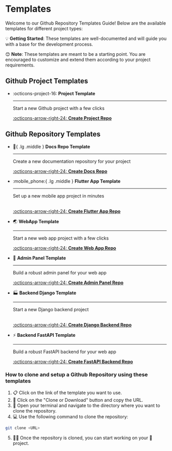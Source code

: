 # Templates

Welcome to our Github Repository Templates Guide! Below are the available templates for different project types:

💡 **Getting Started**: These templates are well-documented and will guide you with a base for the development process.

😊 **Note**: These templates are meant to be a starting point. You are encouraged to customize and extend them according to your project requirements.

## Github Project Templates

<div class="grid cards" markdown>

- :octicons-project-16: __Project Template__

    ---

    Start a new Github project with a few clicks

    [:octicons-arrow-right-24: **Create Project Repo**](https://github.com/SerendipityOrg/Project-Template)

</div>

## Github Repository Templates

<div class="grid cards" markdown>


- :book:{ .lg .middle } __Docs Repo Template__

    ---

    Create a new documentation repository for your project

    [:octicons-arrow-right-24: **Create Docs Repo**](https://github.com/SerendipityOrg/Docs-Repo-Template)

- :mobile_phone:{ .lg .middle } __Flutter App Template__

    ---

    Set up a new mobile app project in minutes
    <br><br>

    [:octicons-arrow-right-24: **Create Flutter App Repo**](https://github.com/SerendipityOrg/Flutter-App-Template)


- :earth_asia: **WebApp Template**

    ---

    Start a new web app project with a few clicks

    [:octicons-arrow-right-24: **Create Web App Repo**](https://github.com/SerendipityOrg/WebApp-Template)

- :city_sunrise: **Admin Panel Template**

    ---

    Build a robust admin panel for your web app

    [:octicons-arrow-right-24: **Create Admin Panel Repo**](https://github.com/SerendipityOrg/Admin-Panel-Template)

- :factory: **Backend Django Template**

    ---

    Start a new Django backend project
    <br><br>

    [:octicons-arrow-right-24: **Create Django Backend Repo**](https://github.com/SerendipityOrg/Backend-Django-Template)

- :zap: **Backend FastAPI Template**

    ---

    Build a robust FastAPI backend for your web app

    [:octicons-arrow-right-24: **Create FastAPI Backend Repo**](https://github.com/SerendipityOrg/Backend-FastAPI-Template)


</div>

### How to clone and setup a Github Repository using these templates

1. 📋 Click on the link of the template you want to use.
2. 📝 Click on the "Clone or Download" button and copy the URL.
3. 📂 Open your terminal and navigate to the directory where you want to clone the repository.
4. 💻 Use the following command to clone the repository:

```bash
git clone <URL>
```

5. 👨‍💻 Once the repository is cloned, you can start working on your 📱 project.
